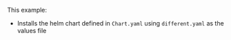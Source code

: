 This example:
- Installs the helm chart defined in `Chart.yaml` using `different.yaml` as the values file
